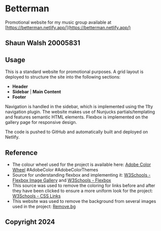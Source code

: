 # Betterman
Promotional website for my music group available at [https://betterman.netlify.app/](https://betterman.netlify.app/)

## Shaun Walsh 20005831

## Usage
This is a standard website for promotional purposes. A grid layout is deployed to structure the site into the following sections:

- **Header**
- **Sidebar** | **Main Content**
- **Footer**

Navigation is handled in the sidebar, which is implemented using the 11ty navigation plugin. The website makes use of Nunjucks partials/templating and features semantic HTML elements. Flexbox is implemented on the gallery page for responsive design.

The code is pushed to GitHub and automatically built and deployed on Netlify.

## Reference
- The colour wheel used for the project is available here: [Adobe Color Wheel](https://color.adobe.com/web-theme-color-theme-31fd8187-06af-466f-a460-f7240d5cb751/)  #AdobeColor #AdobeColorThemes
- Source for understanding flexbox and implementing it: [W3Schools - Flexbox Image Gallery](https://www.w3schools.com/css/tryit.asp?filename=trycss3_flexbox_image_gallery) and [W3Schools - Flexbox](https://www.w3schools.com/css/css3_flexbox.asp)
- This source was used to remove the coloring for links before and after they have been clicked to ensure a more uniform look for the project: [W3Schools - CSS Links](https://www.w3schools.com/css/css_link.asp)
- This website was used to remove the background from several images used in the project: [Remove.bg](https://www.remove.bg/)

## Copyright 2024

